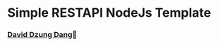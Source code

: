 # Simple RESTAPI NodeJs Template

### [David Dzung Dang](https://www.facebook.com/dzungdang.IT):whale:
